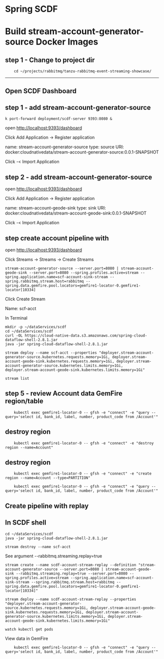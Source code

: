 # Spring SCDF


# Build stream-account-generator-source Docker Images

## step 1 - Change to project dir

```shell
    cd ~/projects/rabbitmq/tanzu-rabbitmq-event-streaming-showcase/
```



--------------

## Open SCDF Dashboard

## step 1 - add stream-account-generator-source

```shell
k port-forward deployment/scdf-server 9393:8080 &
```

open [http://localhost:9393/dashboard](http://localhost:9393/dashboard)

Click Add Application -> Register application

name: stream-account-generator-source
type: source
URI: docker:cloudnativedata/stream-account-generator-source:0.0.1-SNAPSHOT

Click -< Import Application

## step 2 - add stream-account-generator-source

open [http://localhost:9393/dashboard](http://localhost:9393/dashboard])

Click Add Application -> Register application

name: stream-account-geode-sink
type: sink
URI: docker:cloudnativedata/stream-account-geode-sink:0.0.1-SNAPSHOT

Click -< Import Application

## step create account pipeline with 

open [http://localhost:9393/dashboard](http://localhost:9393/dashboard)

Click Streams -> Streams -> Create Streams


```definition
stream-account-generator-source --server.port=8080 | stream-account-geode-sink --server.port=8080 --spring.profiles.active=stream --spring.application.name=scf-account-sink-stream --spring.rabbitmq.stream.host=rabbitmq --spring.data.gemfire.pool.locators=gemfire1-locator-0.gemfire1-locator[10334]
```

Click Create Stream 

Name: scf-acct

In Terminal

```shell
mkdir -p ~/dataServices/scdf
cd ~/dataServices/scdf
curl -OL https://cloud-native-data.s3.amazonaws.com/spring-cloud-dataflow-shell-2.8.1.jar
java -jar spring-cloud-dataflow-shell-2.8.1.jar

```

```shell
stream deploy --name scf-acct --properties "deployer.stream-account-generator-source.kubernetes.requests.memory=1Gi, deployer.stream-account-geode-sink.kubernetes.requests.memory=1Gi, deployer.stream-account-generator-source.kubernetes.limits.memory=1Gi, deployer.stream-account-geode-sink.kubernetes.limits.memory=1Gi"
```


```shell
stream list
```



## step 5 - review Account data GemFire region/table

```shell
    kubectl exec gemfire1-locator-0 -- gfsh -e "connect" -e "query --query='select id, bank_id, label, number, product_code from /Account'"
```

## destroy region

```shell
    kubectl exec gemfire1-locator-0 -- gfsh -e "connect" -e "destroy region --name=Account"
```

## destroy region

```shell
    kubectl exec gemfire1-locator-0 -- gfsh -e "connect" -e "create region --name=Account --type=PARTITION"
```

```shell
    kubectl exec gemfire1-locator-0 -- gfsh -e "connect" -e "query --query='select id, bank_id, label, number, product_code from /Account'"
```

## Create pipeline with replay

## In SCDF shell


```shell
cd ~/dataServices/scdf
java -jar spring-cloud-dataflow-shell-2.8.1.jar
```

```shell
stream destroy --name scf-acct
```

See argument --rabbitmq.streaming.replay=true

```shell
stream create --name scdf-account-stream-replay --definition "stream-account-generator-source --server.port=8080 | stream-account-geode-sink --rabbitmq.streaming.replay=true --server.port=8080 --spring.profiles.active=stream --spring.application.name=scf-account-sink-stream --spring.rabbitmq.stream.host=rabbitmq --spring.data.gemfire.pool.locators=gemfire1-locator-0.gemfire1-locator[10334]"
```

```shell
stream deploy --name scdf-account-stream-replay --properties "deployer.stream-account-generator-source.kubernetes.requests.memory=1Gi, deployer.stream-account-geode-sink.kubernetes.requests.memory=1Gi, deployer.stream-account-generator-source.kubernetes.limits.memory=1Gi, deployer.stream-account-geode-sink.kubernetes.limits.memory=1Gi"
```

```shell
watch kubectl get pods
```




View data in GemFire 

```shell
    kubectl exec gemfire1-locator-0 -- gfsh -e "connect" -e "query --query='select id, bank_id, label, number, product_code from /Account'"
```
